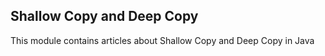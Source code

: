 ## Shallow Copy and Deep Copy

This module contains articles about Shallow Copy and Deep Copy in Java

